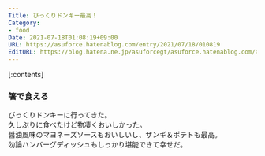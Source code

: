 ```yaml
---
Title: びっくりドンキー最高！
Category:
- food
Date: 2021-07-18T01:08:19+09:00
URL: https://asuforce.hatenablog.com/entry/2021/07/18/010819
EditURL: https://blog.hatena.ne.jp/asuforcegt/asuforce.hatenablog.com/atom/entry/26006613787885223
---
```


[:contents]

### 箸で食える

びっくりドンキーに行ってきた。  
久しぶりに食べたけど物凄くおいしかった。  
醤油風味のマヨネーズソースもおいしいし、ザンギ＆ポテトも最高。  
勿論ハンバーグディッシュもしっかり堪能できて幸せだ。


